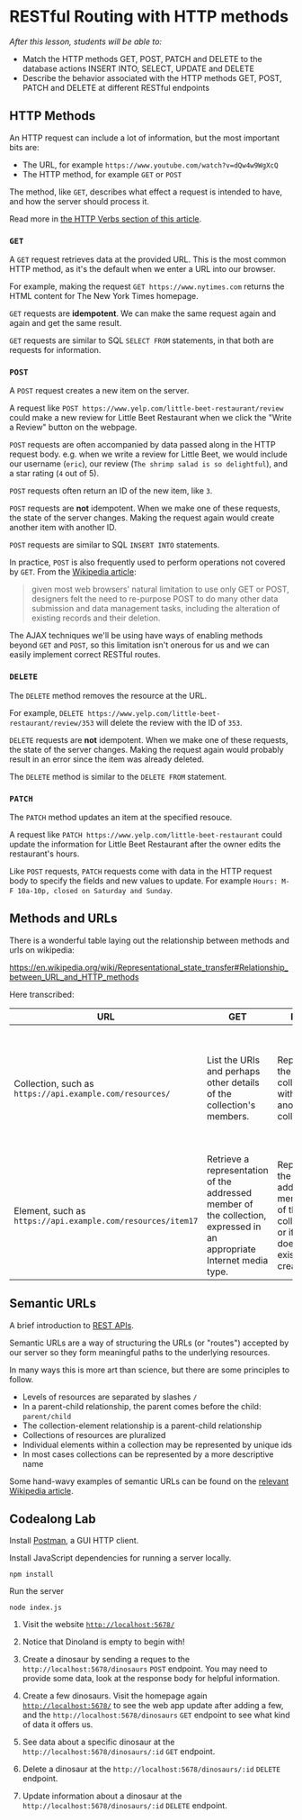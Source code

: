 # RESTful Routing with HTTP methods

_After this lesson, students will be able to:_

* Match the HTTP methods GET, POST, PATCH and DELETE to the database actions INSERT INTO, SELECT, UPDATE and DELETE
* Describe the behavior associated with the HTTP methods GET, POST, PATCH and DELETE at different RESTful endpoints

## HTTP Methods

An HTTP request can include a lot of information, but the most important bits are:

* The URL, for example `https://www.youtube.com/watch?v=dQw4w9WgXcQ`
* The HTTP method, for example `GET` or `POST`

The method, like `GET`, describes what effect a request is intended to have, and how the server should process it.

Read more in [the HTTP Verbs section of this article](https://code.tutsplus.com/tutorials/a-beginners-guide-to-http-and-rest--net-16340).

### `GET`

A `GET` request retrieves data at the provided URL. This is the most common HTTP method, as it's the default when we enter a URL into our browser.

For example, making the request `GET https://www.nytimes.com` returns the HTML content for The New York Times homepage.

`GET` requests are **idempotent**. We can make the same request again and again and get the same result.

`GET` requests are similar to SQL `SELECT FROM` statements, in that both are requests for information.

### `POST`

A `POST` request creates a new item on the server.

A request like `POST https://www.yelp.com/little-beet-restaurant/review` could make a new review for Little Beet Restaurant when we click the "Write a Review" button on the webpage.

`POST` requests are often accompanied by data passed along in the HTTP request body. e.g. when we write a review for Little Beet, we would include our username (`eric`), our review (`The shrimp salad is so delightful`), and a star rating (`4` out of 5).

`POST` requests often return an ID of the new item, like `3`.

`POST` requests are **not** idempotent. When we make one of these requests, the state of the server changes. Making the request again would create another item with another ID.

`POST` requests are similar to SQL `INSERT INTO` statements.

In practice, `POST` is also frequently used to perform operations not covered by `GET`. From the [Wikipedia article](<https://en.wikipedia.org/wiki/POST_(HTTP)>):

> given most web browsers' natural limitation to use only GET or POST, designers felt the need to re-purpose POST to do many other data submission and data management tasks, including the alteration of existing records and their deletion.

The AJAX techniques we'll be using have ways of enabling methods beyond `GET` and `POST`, so this limitation isn't onerous for us and we can easily implement correct RESTful routes.

### `DELETE`

The `DELETE` method removes the resource at the URL.

For example, `DELETE https://www.yelp.com/little-beet-restaurant/review/353` will delete the review with the ID of `353`.

`DELETE` requests are **not** idempotent. When we make one of these requests, the state of the server changes. Making the request again would probably result in an error since the item was already deleted.

The `DELETE` method is similar to the `DELETE FROM` statement.

### `PATCH`

The `PATCH` method updates an item at the specified resouce.

A request like `PATCH https://www.yelp.com/little-beet-restaurant` could update the information for Little Beet Restaurant after the owner edits the restaurant's hours.

Like `POST` requests, `PATCH` requests come with data in the HTTP request body to specify the fields and new values to update. For example `Hours: M-F 10a-10p, closed on Saturday and Sunday`.

## Methods and URLs

There is a wonderful table laying out the relationship between methods and urls on wikipedia:

https://en.wikipedia.org/wiki/Representational_state_transfer#Relationship_between_URL_and_HTTP_methods

Here transcribed:

| URL                                                         | GET                                                                                                                   | PUT                                                                                 | PATCH                                          | POST                                                                                                                         | DELETE                                         |
| ----------------------------------------------------------- | --------------------------------------------------------------------------------------------------------------------- | ----------------------------------------------------------------------------------- | ---------------------------------------------- | ---------------------------------------------------------------------------------------------------------------------------- | ---------------------------------------------- |
| Collection, such as `https://api.example.com/resources/`    | List the URIs and perhaps other details of the collection's members.                                                  | Replace the entire collection with another collection.                              | Not generally used                             | Create a new entry in the collection. The new entry's URI is assigned automatically and is usually returned by the operation | Delete the entire collection.                  |
| Element, such as `https://api.example.com/resources/item17` | Retrieve a representation of the addressed member of the collection, expressed in an appropriate Internet media type. | Replace the addressed member of the collection, or if it does not exist, create it. | Update the addressed member of the collection. | Not generally used. Treat the addressed member as a collection in its own right and create a new entry within it             | Delete the addressed member of the collection. |

## Semantic URLs

A brief introduction to [REST APIs](https://dev.to/benhayehudi/a-brief-introduction-to-rest-apis-172).

Semantic URLs are a way of structuring the URLs (or "routes") accepted by our server so they form meaningful paths to the underlying resources.

In many ways this is more art than science, but there are some principles to follow.

* Levels of resources are separated by slashes `/`
* In a parent-child relationship, the parent comes before the child: `parent/child`
* The collection-element relationship is a parent-child relationship
* Collections of resources are pluralized
* Individual elements within a collection may be represented by unique ids
* In most cases collections can be represented by a more descriptive name

Some hand-wavy examples of semantic URLs can be found on the [relevant Wikipedia article](https://en.wikipedia.org/wiki/Semantic_URL#Structure).

## Codealong Lab

Install [Postman](https://www.getpostman.com/), a GUI HTTP client.

Install JavaScript dependencies for running a server locally.

```
npm install
```

Run the server

```
node index.js
```

1. Visit the website [`http://localhost:5678/`](http://localhost:5678/)

2. Notice that Dinoland is empty to begin with!

3. Create a dinosaur by sending a reques to the `http://localhost:5678/dinosaurs` `POST` endpoint. You may need to provide some data, look at the response body for helpful information.

4. Create a few dinosaurs. Visit the homepage again [`http://localhost:5678/`](http://localhost:5678/) to see the web app update after adding a few, and the `http://localhost:5678/dinosaurs` `GET` endpoint to see what kind of data it offers us.

5. See data about a specific dinosaur at the `http://localhost:5678/dinosaurs/:id` `GET` endpoint.

6. Delete a dinosaur at the `http://localhost:5678/dinosaurs/:id` `DELETE` endpoint.

7. Update information about a dinosaur at the `http://localhost:5678/dinosaurs/:id` `DELETE` endpoint.
